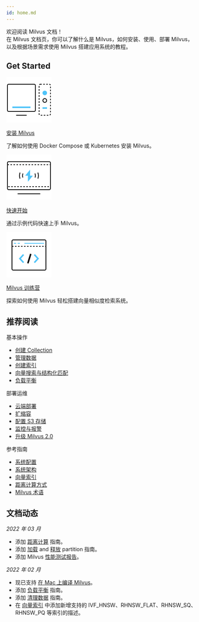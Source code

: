 ```yaml
---
id: home.md
---
```


<div class="doc-h1-wrapper">

  <div class="title">
    欢迎阅读 Milvus 文档！ 
  </div>

  <div class="sub-title">
    在 Milvus 文档页，你可以了解什么是 Milvus，如何安装、使用、部署 Milvus，以及根据场景需求使用 Milvus 搭建应用系统的教程。
  </div>

</div>

## Get Started

<div class="card-wrapper">

<div class="start_card_container">
  <a href="install_standalone-docker.md">
    <img  src="../../../assets/home_install.svg" alt="icon" />
    <p class="link-btn">安装 Milvus <i class="fas fa-chevron-right"></i></p>
  </a>
  <p>了解如何使用 Docker Compose 或 Kubernetes 安装 Milvus。</p>
</div>

<div class="start_card_container">
  <a href="example_code.md">
    <img  src="../../../assets/home_quick_start.svg" alt="icon" />
    <p class="link-btn">快速开始 <i class="fas fa-chevron-right"></i></p>
  </a>
  <p>通过示例代码快速上手 Milvus。</p>
</div>

<div class="start_card_container">
  <a href="/bootcamp">
    <img  src="../../../assets/home_bootcamp.svg" alt="icon" />
    <p class="link-btn">Milvus 训练营 <i class="fas fa-chevron-right"></i></p>
  </a>
  <p>
  探索如何使用 Milvus 轻松搭建向量相似度检索系统。
  </p>
</div>

</div>


## 推荐阅读

<div class="doc-home-recommend-section">

<div class="recomment-item">
  <p>基本操作</p>

- [创建 Collection](create_collection.md)
- [管理数据](insert_data.md)
- [创建索引](build_index.md)
- [向量搜索与结构化匹配](search.md)
- [负载平衡](load_balance.md)
</div>

<div class="recomment-item">
  <p>部署运维</p>

- [云端部署](aws.md)
- [扩缩容](scaleout.md)
- [配置 S3 存储](deploy_s3.md)
- [监控与报警](monitor.md)
- [升级 Milvus 2.0](upgrade.md)
</div>

<div class="recomment-item">
  <p>参考指南</p>

- [系统配置](system_configuration.md)
- [系统架构](architecture_overview.md)
- [向量索引](index.md)
- [距离计算方式](metric.md)
- [Milvus 术语](glossary.md)
</div>

</div>

<div class="doc-home-what-is-new">

## 文档动态

_2022 年 03 月_

- 添加 [距离计算](calculate_distance.md) 指南。
- 添加 [加载](load_partition.md) and [释放](release_partition.md) partition 指南。
- 添加 Milvus [性能测试报告](benchmark.md)。

_2022 年 02 月_

- 现已支持 [在 Mac 上编译 Milvus](https://github.com/milvus-io/milvus/blob/master/DEVELOPMENT.md)。
- 添加 [负载平衡](load_balance.md) 指南。
- 添加 [清理数据](compact_data.md) 指南。
- 在 [向量索引](index.md) 中添加新增支持的 IVF_HNSW、RHNSW_FLAT、RHNSW_SQ、RHNSW_PQ 等索引的描述。

</div>
